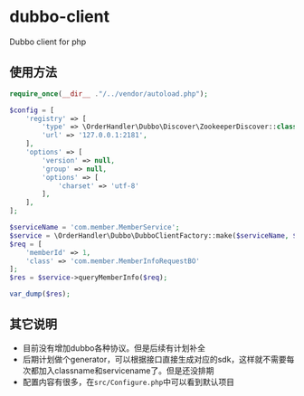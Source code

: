 # dubbo-client
Dubbo client for php

## 使用方法

```php
require_once(__dir__ ."/../vendor/autoload.php");

$config = [
    'registry' => [
        'type' => \OrderHandler\Dubbo\Discover\ZookeeperDiscover::class,
        'url' => '127.0.0.1:2181',
    ],
    'options' => [
        'version' => null,
        'group' => null,
        'options' => [
            'charset' => 'utf-8'
        ],
    ],
];

$serviceName = 'com.member.MemberService';
$service = \OrderHandler\Dubbo\DubboClientFactory::make($serviceName, $config);
$req = [
    'memberId' => 1,
    'class' => 'com.member.MemberInfoRequestBO'
];
$res = $service->queryMemberInfo($req);

var_dump($res);

```

## 其它说明

- 目前没有增加dubbo各种协议。但是后续有计划补全
- 后期计划做个generator，可以根据接口直接生成对应的sdk，这样就不需要每次都加入classname和servicename了。但是还没排期
- 配置内容有很多，在``src/Configure.php``中可以看到默认项目
